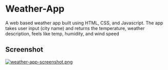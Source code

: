 # Weather-App
A web based weather app built using HTML, CSS, and Javascript. The app takes user input (city name) and returns the temperature, weather description, feels like temp, humidity, and wind speed

 ## Screenshot

[![weather-app-screenshot.png](https://i.postimg.cc/C1tSJP2D/weather-app-screenshot.png)](https://postimg.cc/R6ckZR4V)
